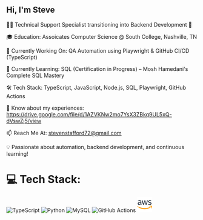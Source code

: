 ## Hi, I'm Steve

👋🏽 Technical Support Specialist transitioning into Backend Development 🚀

🎓 Education: Assoicates Computer Science @ South College, Nashville, TN

🔭 Currently Working On: QA Automation using Playwright & GitHub CI/CD (TypeScript)

📖 Currently Learning: SQL (Certification in Progress) – Mosh Hamedani's Complete SQL Mastery

🛠 Tech Stack: TypeScript, JavaScript, Node.js, SQL, Playwright, GitHub Actions

📄 Know about my experiences: https://drive.google.com/file/d/1AZVKNw2mo7YsX3ZBkq9UL5xQ-dVswZj5/view 

📫 Reach Me At: stevenstafford72@gmail.com

💡 Passionate about automation, backend development, and continuous learning!


# 💻 Tech Stack:
![TypeScript](https://img.shields.io/badge/typescript-%23007ACC.svg?style=for-the-badge&logo=typescript&logoColor=white) ![Python](https://img.shields.io/badge/python-3670A0?style=for-the-badge&logo=python&logoColor=ffdd54) ![MySQL](https://img.shields.io/badge/mysql-4479A1.svg?style=for-the-badge&logo=mysql&logoColor=white) ![GitHub Actions](https://img.shields.io/badge/github%20actions-%232671E5.svg?style=for-the-badge&logo=githubactions&logoColor=white) <a href="https://aws.amazon.com" target="_blank" rel="noreferrer"> <img src="https://raw.githubusercontent.com/devicons/devicon/master/icons/amazonwebservices/amazonwebservices-original-wordmark.svg" alt="aws" width="40" height="40" style="background-color: white;"/> </a>




<!-- Proudly created with GPRM ( https://gprm.itsvg.in ) -->

<!--
**stevens69400/stevens69400** is a ✨ _special_ ✨ repository because its `README.md` (this file) appears on your GitHub profile.

Here are some ideas to get you started:

- 🔭 I’m currently working on ...
- 🌱 I’m currently learning ...
- 👯 I’m looking to collaborate on ...
- 🤔 I’m looking for help with ...
- 💬 Ask me about ...
- 📫 How to reach me: ...
- 😄 Pronouns: ...
- ⚡ Fun fact: ...
-->
